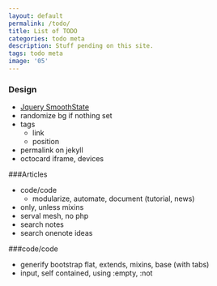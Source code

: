 ```yaml
---
layout: default
permalink: /todo/
title: List of TODO
categories: todo meta
description: Stuff pending on this site.
tags: todo meta
image: '05'
---
```

### Design
- [Jquery SmoothState](http://weblinc.github.io/jquery.smoothState.js/typical-implementation.html)
- randomize bg if nothing set
- tags
	- link
	- position
- permalink on jekyll
- octocard iframe, devices

###Articles
- code/code
	- modularize, automate, document (tutorial, news)
- only, unless mixins
- serval mesh, no php
- search notes
- search onenote ideas

###code/code
- generify bootstrap flat, extends, mixins, base (with tabs)
- input, self contained, using :empty, :not